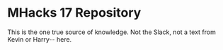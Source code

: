 # MHacks 17 Repository
This is the one true source of knowledge. Not the Slack, not a text from Kevin or Harry-- here. 
